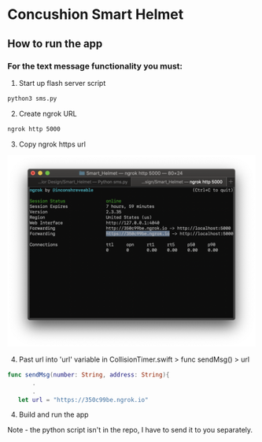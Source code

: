 # Concushion Smart Helmet

## How to run the app
 
### For the text message functionality you must:
1. Start up flash server script

 ```bash
python3 sms.py
```

2. Create ngrok URL

 ```bash
ngrok http 5000
```

3. Copy ngrok https url 

![Ngrok Screenshot](Pics/ngrok_Screenshot.png)

4. Past url into 'url' variable in CollisionTimer.swift > func sendMsg() > url

 ```Swift
func sendMsg(number: String, address: String){
        .
        .
    let url = "https://350c99be.ngrok.io"
```

4. Build and run the app
 
Note - the python script isn't in the repo, I have to send it to you separately.
